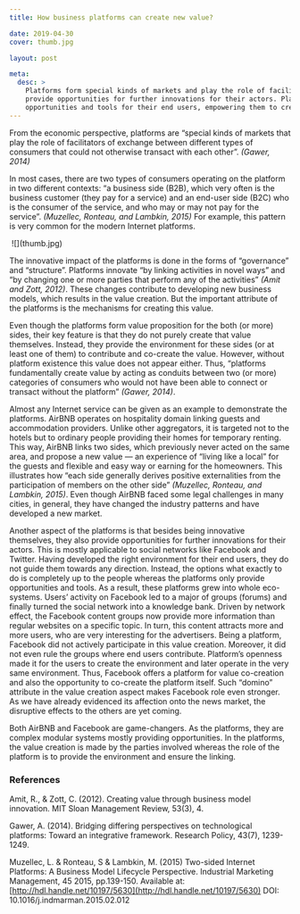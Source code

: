 ```yaml
---
title: How business platforms can create new value?

date: 2019-04-30
cover: thumb.jpg

layout: post

meta:
  desc: >
    Platforms form special kinds of markets and play the role of facilitators. They are innovative themselves and also
    provide opportunities for further innovations for their actors. Platform provide  right environment,
    opportunities and tools for their end users, empowering them to create new value.
---
```


<div data-excerpt>

From the economic perspective, platforms are “special kinds of markets that play the role of facilitators of exchange
between different types of consumers that could not otherwise transact with each other”. _(Gawer, 2014)_

In most cases, there are two types of consumers operating on the platform in two different contexts: “a business side
(B2B), which very often is the business customer (they pay for a service) and an end-user side (B2C) who is the consumer
of the service, and who may or may not pay for the service”. _(Muzellec, Ronteau, and Lambkin, 2015)_ For example, this
pattern is very common for the modern Internet platforms.

</div>

<div class="small" markdown="1">

<Image caption="Image source: http://www.acc-group.co.uk/cloud-computing-businesses-taking-business-applications-cloud/">
![](thumb.jpg)
</Image>

</div>

The innovative impact of the platforms is done in the forms of “governance” and “structure”. Platforms innovate “by
linking activities in novel ways” and “by changing one or more parties that perform any of the activities” _(Amit and
Zott, 2012)_. These changes contribute to developing new business models, which results in the value creation. But the
important attribute of the platforms is the mechanisms for creating this value.

Even though the platforms form value proposition for the both (or more) sides, their key feature is that they do not
purely create that value themselves. Instead, they provide the environment for these sides (or at least one of them) to
contribute and co-create the value. However, without platform existence this value does not appear either. Thus,
“platforms fundamentally create value by acting as conduits between two (or more) categories of consumers who would not
have been able to connect or transact without the platform” _(Gawer, 2014)_.

Almost any Internet service can be given as an example to demonstrate the platforms. AirBNB operates on hospitality
domain linking guests and accommodation providers. Unlike other aggregators, it is targeted not to the hotels but to
ordinary people providing their homes for temporary renting. This way, AirBNB links two sides, which previously never
acted on the same area, and propose a new value — an experience of “living like a local” for the guests and flexible and
easy way or earning for the homeowners. This illustrates how “each side generally derives positive externalities from
the participation of members on the other side” _(Muzellec, Ronteau, and Lambkin, 2015)_. Even though AirBNB faced some
legal challenges in many cities, in general, they have changed the industry patterns and have developed a new market.

Another aspect of the platforms is that besides being innovative themselves, they also provide opportunities for further
innovations for their actors. This is mostly applicable to social networks like Facebook and Twitter. Having developed
the right environment for their end users, they do not guide them towards any direction. Instead, the options what
exactly to do is completely up to the people whereas the platforms only provide opportunities and tools. As a result,
these platforms grew into whole eco-systems. Users’ activity on Facebook led to a major of groups (forums) and finally
turned the social network into a knowledge bank. Driven by network effect, the Facebook content groups now provide more
information than regular websites on a specific topic. In turn, this content attracts more and more users, who are very
interesting for the advertisers. Being a platform, Facebook did not actively participate in this value creation.
Moreover, it did not even rule the groups where end users contribute. Platform’s openness made it for the users to
create the environment and later operate in the very same environment. Thus, Facebook offers a platform for value
co-creation and also the opportunity to co-create the platform itself. Such “domino” attribute in the value creation
aspect makes Facebook role even stronger. As we have already evidenced its affection onto the news market, the
disruptive effects to the others are yet coming.

Both AirBNB and Facebook are game-changers. As the platforms, they are complex modular systems mostly providing
opportunities. In the platforms, the value creation is made by the parties involved whereas the role of the platform is
to provide the environment and ensure the linking.

### References

Amit, R., & Zott, C. (2012). Creating value through business model innovation. MIT Sloan Management Review, 53(3), 4.

Gawer, A. (2014). Bridging differing perspectives on technological platforms: Toward an integrative framework. Research Policy, 43(7), 1239-1249.

Muzellec, L. & Ronteau, S & Lambkin, M. (2015) Two-sided Internet Platforms: A Business Model Lifecycle Perspective.
Industrial Marketing Management, 45 2015, pp.139-150. Available at: [http://hdl.handle.net/10197/5630](http://hdl.handle.net/10197/5630)
DOI: 10.1016/j.indmarman.2015.02.012
